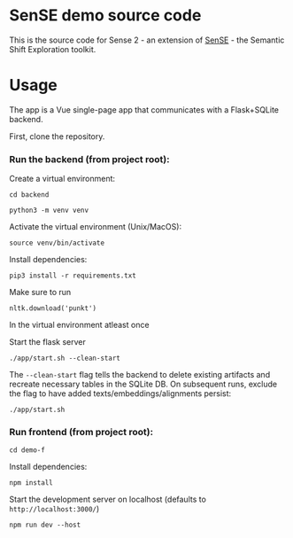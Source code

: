 # SenSE demo source code
This is the source code for Sense 2 - an extension of [SenSE](https://sense.mgruppi.me) - the Semantic Shift Exploration toolkit.

# Usage

The app is a Vue single-page app that communicates with a Flask+SQLite backend.

First, clone the repository.

### Run the backend (from project root):

Create a virtual environment:

`cd backend`

`python3 -m venv venv`

Activate the virtual environment (Unix/MacOS):

`source venv/bin/activate`

Install dependencies:

`pip3 install -r requirements.txt`

Make sure to run 

`nltk.download('punkt')`

In the virtual environment atleast once

Start the flask server

`./app/start.sh --clean-start`

The `--clean-start` flag tells the backend to delete existing artifacts and recreate necessary tables in the SQLite DB. On subsequent runs, exclude the flag to have added texts/embeddings/alignments persist:

`./app/start.sh`

### Run frontend (from project root):

`cd demo-f`

Install dependencies:

`npm install`

Start the development server on localhost (defaults to `http://localhost:3000/`)

`npm run dev --host`

